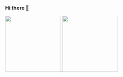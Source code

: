 ### Hi there 👋

<!--
**dannylodangel/dannylodangel** is a ✨ _special_ ✨ repository because its `README.md` (this file) appears on your GitHub profile.

Here are some ideas to get you started:

- 🔭 I’m currently working on ...
- 🌱 I’m currently learning ...
- 👯 I’m looking to collaborate on ...
- 🤔 I’m looking for help with ...
- 💬 Ask me about ...
- 📫 How to reach me: ...
- 😄 Pronouns: ...
- ⚡ Fun fact: ...
-->


<div>
<a href="https://github.com/dannylodangel">
<img height="180em" src="https://github-readme-stats.vercel.app/api/top-langs/?username=dannylodangel&layout=compact&langs_count=7&theme=dracula"/>
<img height="180em" src="https://github-readme-stats.vercel.app/api?username=dannylodangel-aqui&show_icons=true&theme=dracula&include_all_commits=true&count_private=true"/>
</div>
